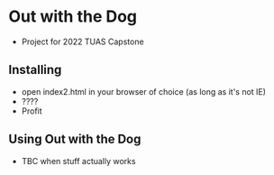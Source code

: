# Out with the Dog

* Project for 2022 TUAS Capstone

## Installing

* open index2.html in your browser of choice (as long as it's not IE)
* ????
* Profit

## Using Out with the Dog

* TBC when stuff actually works
